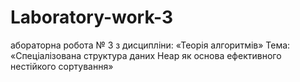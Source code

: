 # Laboratory-work-3
абораторна робота № 3 з дисципліни: «Теорія алгоритмів» Тема: «Спеціалізована структура даних Heap як основа ефективного нестійкого сортування»
